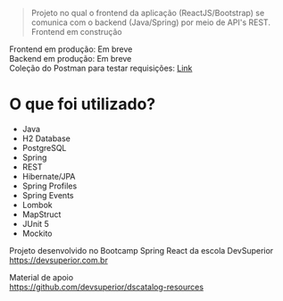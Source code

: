 > Projeto no qual o frontend da aplicação (ReactJS/Bootstrap) se comunica com o backend (Java/Spring) por meio de API's REST.
> Frontend em construção

Frontend em produção: Em breve <br/>
Backend em produção: Em breve <br/>
Coleção do Postman para testar requisições: [Link](https://github.com/marcosviniciusam90/dscatalog-bds/blob/master/backend/doc/DSCatalog%20-%20Bootcamp.postman_collection.json) <br/>

# O que foi utilizado?

- Java
- H2 Database
- PostgreSQL
- Spring
- REST
- Hibernate/JPA
- Spring Profiles
- Spring Events
- Lombok
- MapStruct
- JUnit 5
- Mockito

Projeto desenvolvido no Bootcamp Spring React da escola DevSuperior <br/>
https://devsuperior.com.br

Material de apoio <br/>
https://github.com/devsuperior/dscatalog-resources
